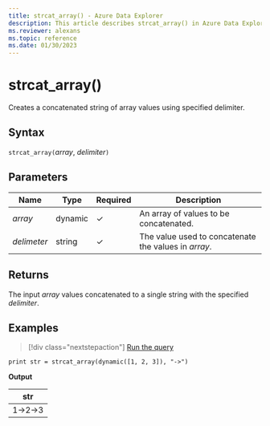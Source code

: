 ```yaml
---
title: strcat_array() - Azure Data Explorer
description: This article describes strcat_array() in Azure Data Explorer.
ms.reviewer: alexans
ms.topic: reference
ms.date: 01/30/2023
---
```

# strcat_array()

Creates a concatenated string of array values using specified delimiter.

## Syntax

`strcat_array(`*array*, *delimiter*`)`

## Parameters

| Name | Type | Required | Description |
|--|--|--|--|
| *array* | dynamic | &check; | An array of values to be concatenated.|
| *delimeter* | string | &check; | The value used to concatenate the values in *array*.|

## Returns

The input *array* values concatenated to a single string with the specified *delimiter*.

## Examples

> [!div class="nextstepaction"]
> <a href="https://dataexplorer.azure.com/clusters/help/databases/Samples?query=H4sIAAAAAAAAAysoyswrUSguKVKwBZHJiSXxiUVFiZUaKZV5ibmZyRrRhjoKRjoKxrGaOgpKunZKmgBWe4fjMgAAAA==" target="_blank">Run the query</a>

```kusto
print str = strcat_array(dynamic([1, 2, 3]), "->")
```

**Output**

|str|
|---|
|1->2->3|
